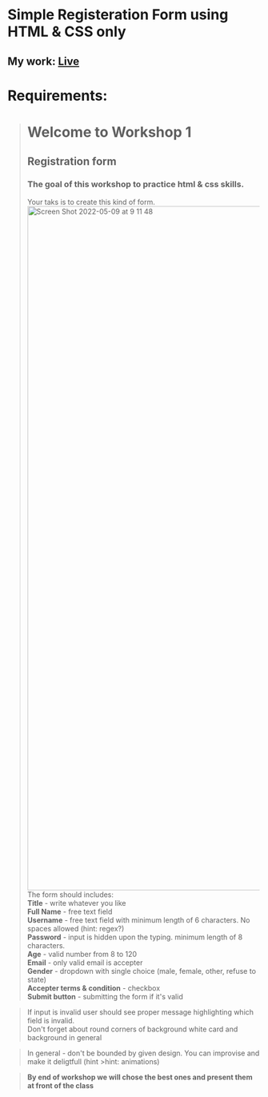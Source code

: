 # Simple Registeration Form using HTML & CSS only
## My work: [Live]()


# Requirements:
># Welcome to Workshop 1
>## Registration form
>### The goal of this workshop to practice html & css skills. 
>Your taks is to create this kind of form. 
><img width="1368" alt="Screen Shot 2022-05-09 at 9 11 48" src="https://user-images.>githubusercontent.com/5300254/167350688-35a7bb2d-ae3a-4c09-b53f-00886e618901.png">
>The form should includes: <br />
>**Title** - write whatever you like<br />
>**Full Name** - free text field<br />
>**Username** - free text field with minimum length of 6 characters. No spaces allowed (hint: regex?)<br />
>**Password** - input is hidden upon the typing. minimum length of 8 characters. <br />
>**Age** - valid number from 8 to 120<br />
>**Email** - only valid email is accepter<br />
>**Gender** - dropdown with single choice (male, female, other, refuse to state)<br />
>**Accepter terms & condition**  - checkbox<br />
>**Submit button** - submitting the form if it's valid<br />

>If input is invalid user should see proper message highlighting which field is invalid.<br />
>Don't forget about round corners of background white card and background in general<br />

>In general - don't be bounded by given design. You can improvise and make it deligtfull (hint >hint: animations)

>**By end of workshop we will chose the best ones and present them at front of the class**
